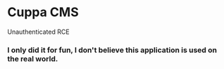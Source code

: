 # Cuppa CMS
Unauthenticated RCE 

### I only did it for fun, I don't believe this application is used on the real world.
